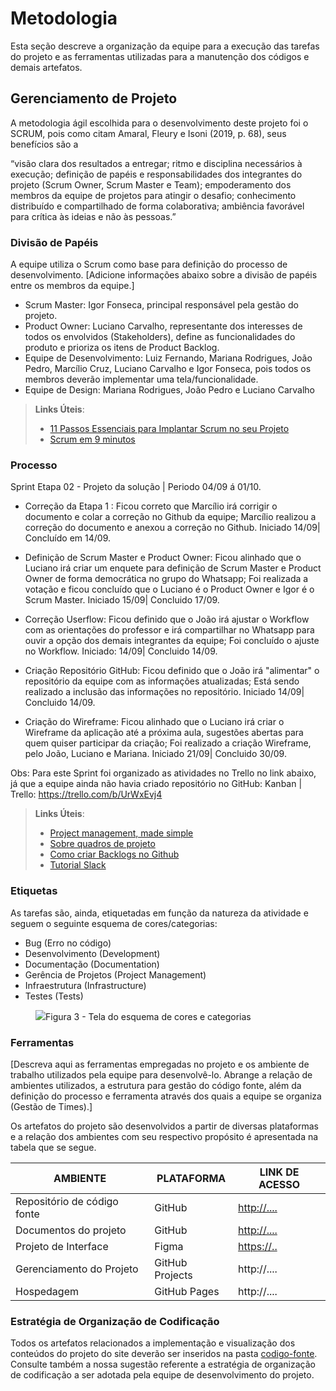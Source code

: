 
# Metodologia

Esta seção descreve a organização da equipe para a execução das tarefas do projeto e as ferramentas utilizadas para a manutenção dos códigos e demais artefatos.


## Gerenciamento de Projeto
A metodologia ágil escolhida para o desenvolvimento deste projeto foi o SCRUM, pois como citam Amaral, Fleury e Isoni (2019, p. 68), seus benefícios são a

“visão clara dos resultados a entregar; ritmo e disciplina necessários à execução; definição de papéis e responsabilidades dos integrantes do projeto (Scrum Owner, Scrum Master e Team); empoderamento dos membros da equipe de projetos para atingir o desafio; conhecimento distribuído e compartilhado de forma colaborativa; ambiência favorável para crítica às ideias e não às pessoas.”

### Divisão de Papéis

A equipe utiliza o Scrum como base para definição do processo de desenvolvimento.
[Adicione informações abaixo sobre a divisão de papéis entre os membros da equipe.]
- Scrum Master: Igor Fonseca, principal responsável pela gestão do projeto.
- Product Owner: Luciano Carvalho, representante dos interesses de todos os envolvidos (Stakeholders), define as funcionalidades do produto e prioriza os itens de Product Backlog.
- Equipe de Desenvolvimento: Luiz Fernando, Mariana Rodrigues, João Pedro, Marcílio Cruz, Luciano Carvalho e Igor Fonseca, pois todos os membros deverão implementar uma tela/funcionalidade.
- Equipe de Design: Mariana Rodrigues, João Pedro e Luciano Carvalho

> **Links Úteis**:
> - [11 Passos Essenciais para Implantar Scrum no seu 
> Projeto](https://mindmaster.com.br/scrum-11-passos/)
> - [Scrum em 9 minutos](https://www.youtube.com/watch?v=XfvQWnRgxG0)

### Processo

Sprint Etapa 02 - Projeto da solução | Periodo 04/09 á 01/10.

- Correção da Etapa 1 :
	Ficou correto que Marcílio irá corrigir o documento e colar a correção no Github da equipe;
	Marcílio realizou a correção do documento e anexou a correção no Github. Iniciado 14/09| Concluído em 14/09.

- Definição de Scrum Master e Product Owner:
	Ficou alinhado que o Luciano irá criar um enquete para definição de Scrum Master e Product Owner de forma democrática no grupo do Whatsapp;
	Foi realizada a votação e ficou concluído que o Luciano é o Product Owner e Igor é o Scrum Master. Iniciado 15/09| Concluido 17/09.

- Correção Userflow:
	Ficou definido que o João irá ajustar o Workflow com as orientações do professor e irá compartilhar no Whatsapp para ouvir a opção dos demais integrantes da equipe;
	Foi concluído o ajuste no Workflow. Iniciado: 14/09| Concluido 14/09.

- Criação Repositório GitHub:
	Ficou definido que o João irá "alimentar" o repositório da equipe com as informações atualizadas;
	Está sendo realizado a inclusão das informações no repositório. Iniciado 14/09| Concluido 14/09.

- Criação do Wireframe:
	Ficou alinhado que o Luciano irá criar o Wireframe da aplicação até a próxima aula, sugestões abertas para quem quiser participar da criação;
	Foi realizado a criação Wireframe, pelo João, Luciano e Mariana. Iniciado 21/09| Concluido 30/09.

Obs: Para este Sprint foi organizado as atividades no Trello no link abaixo, já que a equipe ainda não havia criado repositório no GitHub:
        Kanban | Trello: https://trello.com/b/UrWxEvj4


> **Links Úteis**:
> - [Project management, made simple](https://github.com/features/project-management/)
> - [Sobre quadros de projeto](https://docs.github.com/pt/github/managing-your-work-on-github/about-project-boards)
> - [Como criar Backlogs no Github](https://www.youtube.com/watch?v=RXEy6CFu9Hk)
> - [Tutorial Slack](https://slack.com/intl/en-br/)


### Etiquetas
<p>As tarefas são, ainda, etiquetadas em função da natureza da atividade e seguem o seguinte esquema de cores/categorias:</p>

<ul>
  <li>Bug (Erro no código)</li>
  <li>Desenvolvimento (Development)</li>
  <li>Documentação (Documentation)</li>
  <li>Gerência de Projetos (Project Management)</li>
  <li>Infraestrutura (Infrastructure)</li>
  <li>Testes (Tests)</li>
</ul>

<figure> 
  <img src="https://user-images.githubusercontent.com/100447878/164068979-9eed46e1-9b44-461e-ab88-c2388e6767a1.png"
    <figcaption>Figura 3 - Tela do esquema de cores e categorias</figcaption>
</figure> 
  
### Ferramentas

[Descreva aqui as ferramentas empregadas no projeto e os ambiente de trabalho utilizados pela  equipe para desenvolvê-lo. Abrange a relação de ambientes utilizados, a estrutura para gestão do código fonte, além da definição do processo e ferramenta através dos quais a equipe se organiza (Gestão de Times).]

Os artefatos do projeto são desenvolvidos a partir de diversas plataformas e a relação dos ambientes com seu respectivo propósito é apresentada na tabela que se segue.

| AMBIENTE                            | PLATAFORMA                         | LINK DE ACESSO                         |
|-------------------------------------|------------------------------------|----------------------------------------|
| Repositório de código fonte         | GitHub                             | [http://....   ](https://github.com/ICEI-PUC-Minas-PMV-ADS/pmv-ads-2023-2-e1-proj-web-t7-vivabh/tree/main)                         |
| Documentos do projeto               | GitHub                             | [http://....    ](https://github.com/ICEI-PUC-Minas-PMV-ADS/pmv-ads-2023-2-e1-proj-web-t7-vivabh/tree/main/documentos)                        |
| Projeto de Interface                | Figma                              | [https://..](https://www.figma.com/file/ih4w85wfG1p5OvOeE8bgob/Prot%C3%B3tipo-Viva-BH?type=design&node-id=0%3A1&mode=design&t=GxaKib2EUYl4Kj2W-1)
| Gerenciamento do Projeto            | GitHub Projects                    | http://....                            |
| Hospedagem                          | GitHub Pages                       | http://....                            |


### Estratégia de Organização de Codificação 

Todos os artefatos relacionados a implementação e visualização dos conteúdos do projeto do site deverão ser inseridos na pasta [codigo-fonte](http://https://github.com/ICEI-PUC-Minas-PMV-ADS/WebApplicationProject-Template-v2/tree/main/codigo-fonte). Consulte também a nossa sugestão referente a estratégia de organização de codificação a ser adotada pela equipe de desenvolvimento do projeto.
